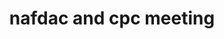 ---
title: nafdac and cpc meeting
layout: default
file_image: /uploads/nafdac1.jpg
image_caption_text: |-
  From L-R in this image splecificy
image_description: |-
  bloah bloah blah of this image...
---